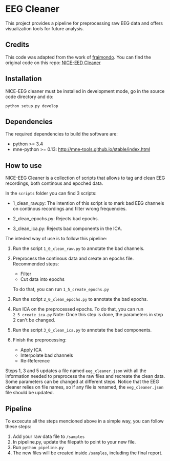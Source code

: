 # EEG Cleaner

This project provides a pipeline for preprocessing raw EEG data and offers visualization tools for future analysis.

## Credits

This code was adapted from the work of [fraimondo](https://github.com/fraimondo). You can find the original code on this repo: [NICE-EED Cleaner](https://github.com/fraimondo/eeg_cleaner)

## Installation

NICE-EEG cleaner must be installed in development mode, go in the source
code directory and do:

    python setup.py develop

## Dependencies

The required dependencies to build the software are: 
- python >= 3.4
- mne-python \>= 0.13: <http://mne-tools.github.io/stable/index.html>

## How to use

NICE-EEG Cleaner is a collection of scripts that allows to tag and clean
EEG recordings, both continous and epoched data.

In the `scripts` folder you can find 3 scripts:

-   1_clean_raw.py: The intention of this script is to mark bad EEG channels on continous recordings and filter wrong frequencies.

-   2_clean_epochs.py: Rejects bad epochs.

-   3_clean_ica.py: Rejects bad components in the ICA.

The inteded way of use is to follow this pipeline:

1.  Run the script `1_0_clean_raw.py` to annotate the bad channels.
2.  Preprocess the continous data and create an epochs file. Recommended steps:
    -   Filter
    -   Cut data into epochs
    
    To do that, you can run `1_5_create_epochs.py`
    
3.  Run the script `2_0_clean_epochs.py` to annotate the bad epochs.
4.  Run ICA on the preprocessed epochs. 
    To do that, you can run `2_5_create_ica.py`
    Note: Once this step is done, the parameters in step 2 can't be changed.
5.  Run the script `3_0_clean_ica.py` to annotate the bad components.
6.  Finish the preprocessing:
    -   Apply ICA
    -   Interpolate bad channels
    -   Re-Reference

Steps 1, 3 and 5 updates a file named `eeg_cleaner.json`
with all the information needed to preprocess the raw files and recreate
the clean data. Some parameters can be changed at different steps.
Notice that the EEG cleaner relies on file names, so if any file is renamed, the
`eeg_cleaner.json` file should be updated.

## Pipeline

To excecute all the steps mencioned above in a simple way, you can follow these steps:

1. Add your raw data file to `/samples`
2. In pipeline.py, update the filepath to point to your new file.
2. Run `python pipeline.py`
3. The new files will be created inside `/samples`, including the final report.